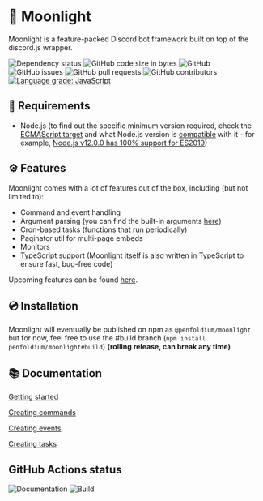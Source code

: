 # 🌙 Moonlight
Moonlight is a feature-packed Discord bot framework built on top of the discord.js wrapper.

<!-- Badges -->
![Dependency status](https://david-dm.org/penfoldium/moonlight.svg)
![GitHub code size in bytes](https://img.shields.io/github/languages/code-size/penfoldium/moonlight)
![GitHub](https://img.shields.io/github/license/penfoldium/moonlight)
![GitHub issues](https://img.shields.io/github/issues/penfoldium/moonlight)
![GitHub pull requests](https://img.shields.io/github/issues-pr/penfoldium/moonlight)
![GitHub contributors](https://img.shields.io/github/contributors/penfoldium/moonlight)
[![Language grade: JavaScript](https://img.shields.io/lgtm/grade/javascript/g/penfoldium/moonlight.svg?logo=lgtm&logoWidth=18)](https://lgtm.com/projects/g/penfoldium/moonlight/context:javascript)


## 📝 Requirements
- Node.js (to find out the specific minimum version required, check the [ECMAScript target](https://github.com/penfoldium/moonlight/blob/master/tsconfig.json#L3) and what Node.js version is [compatible](https://node.green) with it - for example, [Node.js v12.0.0 has 100% support for ES2019](https://i.imgur.com/eMsT1SV.png))

## ⚙ Features
Moonlight comes with a lot of features out of the box, including (but not limited to):
- Command and event handling
- Argument parsing (you can find the built-in arguments [here](https://github.com/penfoldium/moonlight/tree/master/src/lib/arguments))
- Cron-based tasks (functions that run periodically)
- Paginator util for multi-page embeds
- Monitors
- TypeScript support (Moonlight itself is also written in TypeScript to ensure fast, bug-free code)

Upcoming features can be found [here](https://github.com/penfoldium/moonlight/projects/1).

## 💿 Installation
Moonlight will eventually be published on npm as `@penfoldium/moonlight` but for now, feel free to use the #build branch (`npm install penfoldium/moonlight#build`) **(rolling release, can break any time)**

## 📚 Documentation 
[Getting started](https://penfoldium.github.io/moonlight/classes/_lib_client_.moonlightclient.html#getting-started-with-moonlight)

[Creating commands](https://penfoldium.github.io/moonlight/classes/_lib_structures_command_.command.html#creating-commands)

[Creating events](https://penfoldium.github.io/moonlight/classes/_lib_structures_event_.event.html#creating-events)

[Creating tasks](https://penfoldium.github.io/moonlight/classes/_lib_structures_task_.task.html#creating-tasks)

## GitHub Actions status
![Documentation](https://github.com/penfoldium/moonlight/workflows/Documentation/badge.svg)
![Build](https://github.com/penfoldium/moonlight/workflows/Build/badge.svg) 